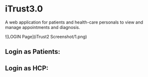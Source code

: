 # iTrust3.0
A web application for patients and health-care personals to view and manage appointments and diagnosis.

![LOGIN Page](iTrust2 Screenshot/1.png)

## Login as Patients:

## Login as HCP:
